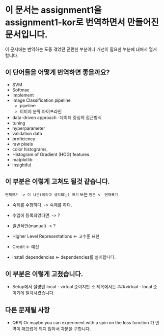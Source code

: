 # 이 문서는 assignment1을 assignment1-kor로 번역하면서 만들어진 문서입니다.
이 문서에는 번역하는 도중 겪었던 곤란한 부분이나 개선이 필요한 부분에 대해서 열거합니다.

## 이 단어들을 어떻게 번역하면 좋을까요?
- SVM
- Softmax
- Implement
- Image Classification pipeline
	- pipeline
	- 이미지 분류 파이프라인
- data-driven approach
	-데이터 중심의 접근방식 
- tuning
- hyperparameter
- validation data
- proficiency
- raw pixels
- color histograms, 
- Histogram of Gradient (HOG) features
- matplotlib
- insightful

## 이 부분은 이렇게 고쳐도 될것 같습니다.
`현재표기 -> 더 나은(이라고 생각되는) 표기`
 또는 
`원문 <- 현재표기`

- 숙제를 수행하다. -> 숙제를 하다.
- 수업에 등록되었다면. -> ?
- 일반적인(manual) -> ?

- Higher Level Representations <- 고수준 표현
- Credit <- 예산
- install dependencies <- dependencies를 설치합니다.

## 이 부분은 이렇게 고쳤습니다.
- Setup에서 설명엔 local - virtual 순이지만 소 제목에서는 ###virtual - local 순 이기에 일치시켰습니다.


## 다른 문제될 사항
- Q6의 Or maybe you can experiment with a spin on the loss function 가 번역이 매끄럽게 되지 않아서 자문을 구합니다.
